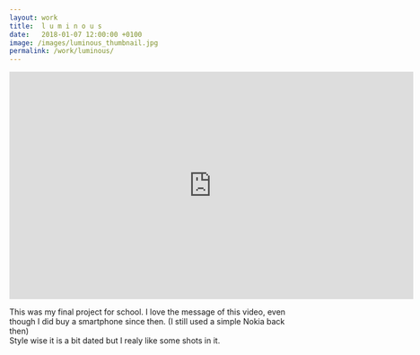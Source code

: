 ```yaml
---
layout: work
title:  l u m i n o u s
date:   2018-01-07 12:00:00 +0100
image: /images/luminous_thumbnail.jpg
permalink: /work/luminous/
---
```


<p><iframe src="https://player.vimeo.com/video/250030417" width="720" height="405" frameborder="0" allow="autoplay; fullscreen; picture-in-picture" allowfullscreen></iframe></p>

This was my final project for school. I love the message of this video, even though I did buy a smartphone since then. (I still used a simple Nokia back then)  
Style wise it is a bit dated but I realy like some shots in it.